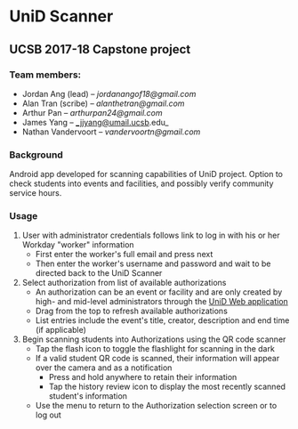 # UniD Scanner
## UCSB 2017-18 Capstone project

### Team members:
* Jordan Ang (lead) – _jordanangof18@gmail.com_
* Alan Tran (scribe) – _alanthetran@gmail.com_
* Arthur Pan – _arthurpan24@gmail.com_
* James Yang – _jjyang@umail.ucsb.edu_
* Nathan Vandervoort – _vandervoortn@gmail.com_

### Background
Android app developed for scanning capabilities of UniD project. Option to check students into events and facilities, and possibly verify community service hours.

### Usage
1. User with administrator credentials follows link to log in with his or her Workday "worker" information
    - First enter the worker's full email and press next
    - Then enter the worker's username and password and wait to be directed back to the UniD Scanner
2. Select authorization from list of available authorizations
    - An authorization can be an event or facility and are only created by high- and mid-level administrators through the [UniD Web application](http://www.worthday-unid.com/)
    - Drag from the top to refresh available authorizations
    - List entries include the event's title, creator, description and end time (if applicable)
3. Begin scanning students into Authorizations using the QR code scanner
    - Tap the flash icon to toggle the flashlight for scanning in the dark
    - If a valid student QR code is scanned, their information will appear over the camera and as a notification
        - Press and hold anywhere to retain their information
        - Tap the history review icon to display the most recently scanned student's information
    - Use the menu to return to the Authorization selection screen or to log out


